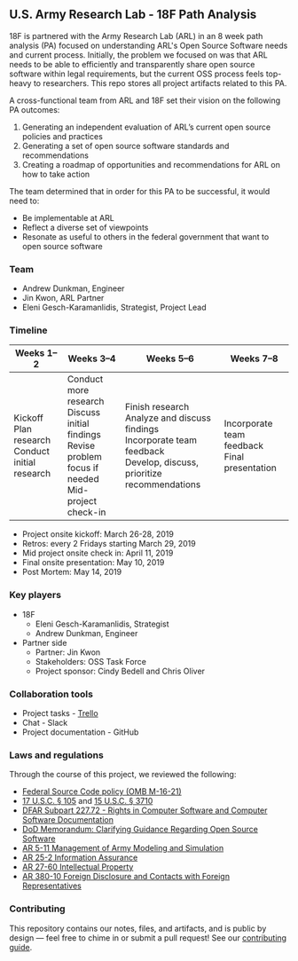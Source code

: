 ## U.S. Army Research Lab - 18F Path Analysis

18F is partnered with the Army Research Lab (ARL) in an 8 week path analysis (PA) focused on understanding ARL's Open Source Software needs and current process. Initially, the problem we focused on was that ARL needs to be able to efficiently and transparently share open source software within legal requirements, but the current OSS process feels top-heavy to researchers. This repo stores all project artifacts related to this PA. 

A cross-functional team from ARL and 18F set their vision on the following PA outcomes:

1. Generating an independent evaluation of ARL’s current open source policies and practices
2. Generating a set of open source software standards and recommendations
3. Creating a roadmap of opportunities and recommendations for ARL on how to take action

The team determined that in order for this PA to be successful, it would need to:

- Be implementable at ARL
- Reflect a diverse set of viewpoints
- Resonate as useful to others in the federal government that want to open source software

### Team

- Andrew Dunkman, Engineer
- Jin Kwon, ARL Partner
- Eleni Gesch-Karamanlidis, Strategist, Project Lead

### Timeline

| Weeks 1–2 | Weeks 3–4 | Weeks 5–6 | Weeks 7–8 |
|-----------|-----------|-----------|-----------|
| Kickoff<br>Plan research<br>Conduct initial research | Conduct more research<br>Discuss initial findings<br>Revise problem focus if needed<br>Mid-project check-in | Finish research<br>Analyze and discuss findings<br>Incorporate team feedback<br>Develop, discuss, prioritize recommendations | Incorporate team feedback<br>Final presentation |

- Project onsite kickoff: March 26-28, 2019
- Retros: every 2 Fridays starting March 29, 2019
- Mid project onsite check in: April 11, 2019
- Final onsite presentation: May 10, 2019
- Post Mortem: May 14, 2019

### Key players

- 18F
  - Eleni Gesch-Karamanlidis, Strategist
  - Andrew Dunkman, Engineer
- Partner side
  - Partner: Jin Kwon
  - Stakeholders: OSS Task Force
  - Project sponsor: Cindy Bedell and Chris Oliver

### Collaboration tools

- Project tasks - [Trello](https://trello.com/b/MU2Dlyz6/us-army-arl-path-analysis)
- Chat - Slack
- Project documentation - GitHub

### Laws and regulations

Through the course of this project, we reviewed the following: 

- [Federal Source Code policy (OMB M-16-21)](https://sourcecode.cio.gov/)
- [17 U.S.C. § 105](https://www.law.cornell.edu/uscode/text/17/105) and [15 U.S.C. § 3710](https://www.law.cornell.edu/uscode/text/15/3710)
- [DFAR Subpart 227.72 - Rights in Computer Software and Computer Software Documentation](https://www.acq.osd.mil/dpap/dars/dfars/html/current/227_72.htm)
- [DoD Memorandum: Clarifying Guidance Regarding Open Source Software](https://dodcio.defense.gov/Portals/0/Documents/FOSS/2009OSS.pdf)
- [AR 5-11 Management of Army Modeling and Simulation](https://armypubs.army.mil/epubs/DR_pubs/DR_a/pdf/web/r5_11.pdf)
- [AR 25-2 Information Assurance](https://armypubs.army.mil/epubs/DR_pubs/DR_a/pdf/web/ARN16415_r25_2_20071024_FINAL.pdf)
- [AR 27-60 Intellectual Property](https://armypubs.army.mil/epubs/DR_pubs/DR_a/pdf/web/r27_60.pdf)
- [AR 380-10 Foreign Disclosure and Contacts with Foreign Representatives](https://armypubs.army.mil/epubs/DR_pubs/DR_a/pdf/web/r380_10.pdf)

### Contributing 

This repository contains our notes, files, and artifacts, and is public by design — feel free to chime in or submit a pull request! See our [contributing guide](/CONTRIBUTING.md).
